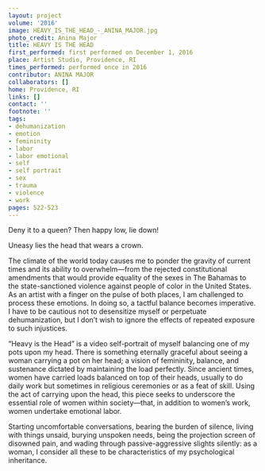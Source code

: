 ```yaml
---
layout: project
volume: '2016'
image: HEAVY_IS_THE_HEAD_-_ANINA_MAJOR.jpg
photo_credit: Anina Major
title: HEAVY IS THE HEAD
first_performed: first performed on December 1, 2016
place: Artist Studio, Providence, RI
times_performed: performed once in 2016
contributor: ANINA MAJOR
collaborators: []
home: Providence, RI
links: []
contact: ''
footnote: ''
tags:
- dehumanization
- emotion
- femininity
- labor
- labor emotional
- self
- self portrait
- sex
- trauma
- violence
- work
pages: 522-523
---
```


Deny it to a queen? Then happy low, lie down!

Uneasy lies the head that wears a crown.

The climate of the world today causes me to ponder the gravity of current times and its ability to overwhelm—from the rejected constitutional amendments that would provide equality of the sexes in The Bahamas to the state-sanctioned violence against people of color in the United States. As an artist with a finger on the pulse of both places, I am challenged to process these emotions. In doing so, a tactful balance becomes imperative. I have to be cautious not to desensitize myself or perpetuate dehumanization, but I don’t wish to ignore the effects of repeated exposure to such injustices.

“Heavy is the Head” is a video self-portrait of myself balancing one of my pots upon my head. There is something eternally graceful about seeing a woman carrying a pot on her head; a vision of femininity, balance, and sustenance dictated by maintaining the load perfectly. Since ancient times, women have carried loads balanced on top of their heads, usually to do daily work but sometimes in religious ceremonies or as a feat of skill. Using the act of carrying upon the head, this piece seeks to underscore the essential role of women within society—that, in addition to women’s work, women undertake emotional labor.

Starting uncomfortable conversations, bearing the burden of silence, living with things unsaid, burying unspoken needs, being the projection screen of disowned pain, and wading through passive-aggressive slights silently: as a woman, I consider all these to be characteristics of my psychological inheritance.
